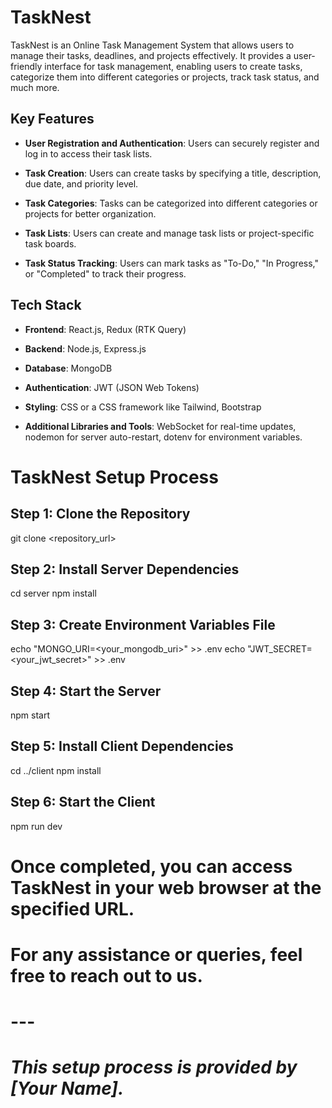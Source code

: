 # TaskNest

TaskNest is an Online Task Management System that allows users to manage their tasks, deadlines, and projects effectively. It provides a user-friendly interface for task management, enabling users to create tasks, categorize them into different categories or projects, track task status, and much more.

## Key Features

- **User Registration and Authentication**: Users can securely register and log in to access their task lists.
  
- **Task Creation**: Users can create tasks by specifying a title, description, due date, and priority level.
  
- **Task Categories**: Tasks can be categorized into different categories or projects for better organization.
  
- **Task Lists**: Users can create and manage task lists or project-specific task boards.
  
- **Task Status Tracking**: Users can mark tasks as "To-Do," "In Progress," or "Completed" to track their progress.
  


## Tech Stack

- **Frontend**: React.js, Redux (RTK Query)
  
- **Backend**: Node.js, Express.js
  
- **Database**: MongoDB
  
- **Authentication**: JWT (JSON Web Tokens)
  
- **Styling**: CSS or a CSS framework like Tailwind, Bootstrap
  
- **Additional Libraries and Tools**: WebSocket for real-time updates, nodemon for server auto-restart, dotenv for environment variables.

# TaskNest Setup Process

## Step 1: Clone the Repository

git clone <repository_url>

## Step 2: Install Server Dependencies

cd server
npm install

## Step 3: Create Environment Variables File

echo "MONGO_URI=<your_mongodb_uri>" >> .env
echo "JWT_SECRET=<your_jwt_secret>" >> .env

## Step 4: Start the Server

npm start

## Step 5: Install Client Dependencies

cd ../client
npm install

## Step 6: Start the Client

npm run dev

# Once completed, you can access TaskNest in your web browser at the specified URL.

# For any assistance or queries, feel free to reach out to us.

# ---
# *This setup process is provided by [Your Name].*

